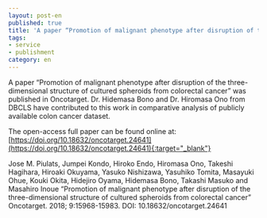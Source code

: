 ```yaml
---
layout: post-en
published: true
title: 'A paper “Promotion of malignant phenotype after disruption of the three-dimensional structure of cultured spheroids from colorectal cancer” was published in Oncotarget.'
tags:
- service
- publishment
category: en
---
```

A paper “Promotion of malignant phenotype after disruption of the three-dimensional structure of cultured spheroids from colorectal cancer” was published in Oncotarget.
Dr. Hidemasa Bono and Dr. Hiromasa Ono from DBCLS have contributed to this work in comparative analysis of publicly available colon cancer dataset.
 
The open-access full paper can be found online at:
[https://doi.org/10.18632/oncotarget.24641](https://doi.org/10.18632/oncotarget.24641){:target="_blank"}
 
Jose M. Piulats, Jumpei Kondo, Hiroko Endo, Hiromasa Ono, Takeshi Hagihara, Hiroaki Okuyama, Yasuko Nishizawa, Yasuhiko Tomita, Masayuki Ohue, Kouki Okita, Hidejiro Oyama, Hidemasa Bono, Takashi Masuko and Masahiro Inoue
“Promotion of malignant phenotype after disruption of the three-dimensional structure of cultured spheroids from colorectal cancer”
Oncotarget. 2018; 9:15968-15983.
DOI: 10.18632/oncotarget.24641
